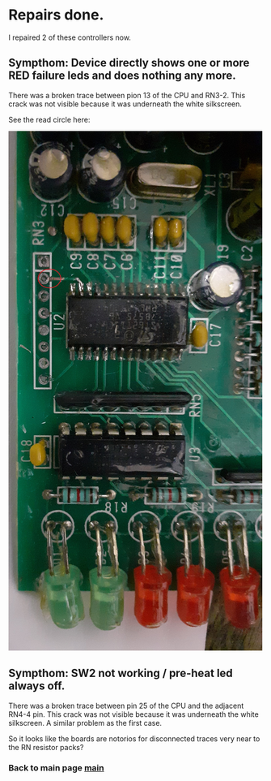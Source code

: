 # Repairs done.

I repaired 2 of these controllers now.

## Sympthom: Device directly shows one or more RED failure leds and does nothing any more.

There was a broken trace between pion 13 of the CPU and RN3-2.
This crack was not visible because it was underneath the white silkscreen.

See the read circle here:

![pcb crack](broken-trace1.png)

## Sympthom: SW2 not working / pre-heat led always off.

There was a broken trace between pin 25 of the CPU and the adjacent RN4-4 pin.
This crack was not visible because it was underneath the white silkscreen.
A similar problem as the first case.


So it looks like the boards are notorios for disconnected traces very near to the RN resistor packs?

### Back to main page [main](../../readme.md)

